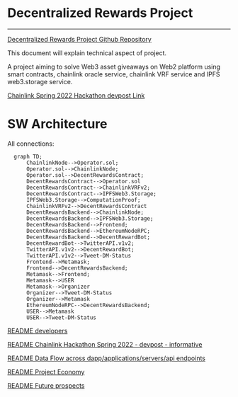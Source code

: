 # Decentralized Rewards Project
-----------------------------

[Decentralized Rewards Project Github Repository](https://github.com/cevatbostancioglu/decentreward])

This document will explain technical aspect of project.

A project aiming to solve Web3 asset giveaways on Web2 platform using smart contracts, chainlink oracle service, chainlink VRF service and IPFS web3.storage service.

[Chainlink Spring 2022 Hackathon devpost Link](https://github.com/cevatbostancioglu/decentreward])

# SW Architecture

All connections:
```mermaid
  graph TD;
      ChainlinkNode-->Operator.sol;
      Operator.sol-->ChainlinkNode;
      Operator.sol-->DecentRewardsContract;
      DecentRewardsContract-->Operator.sol
      DecentRewardsContract-->ChainlinkVRFv2;
      DecentRewardsContract-->IPFSWeb3.Storage;
      IPFSWeb3.Storage-->ComputationProof;
      ChainlinkVRFv2-->DecentRewardsContract
      DecentRewardsBackend-->ChainlinkNode;
      DecentRewardsBackend-->IPFSWeb3.Storage;
      DecentRewardsBackend-->Frontend;
      DecentRewardsBackend-->EthereumNodeRPC;
      DecentRewardsBackend-->DecentRewardBot;
      DecentRewardBot-->TwitterAPI.v1v2;
      TwitterAPI.v1v2-->DecentRewardBot;
      TwitterAPI.v1v2-->Tweet-DM-Status
      Frontend-->Metamask;
      Frontend-->DecentRewardsBackend;
      Metamask-->Frontend;
      Metamask-->USER
      Metamask-->Organizer
      Organizer-->Tweet-DM-Status
      Organizer-->Metamask
      EthereumNodeRPC-->DecentRewardsBackend;
      USER-->Metamask
      USER-->Tweet-DM-Status
```

[README developers](https://github.com/cevatbostancioglu/decentreward/blob/main/doc/README_dev.md)

[README Chainlink Hackathon Spring 2022 - devpost - informative](https://github.com/cevatbostancioglu/decentreward/blob/main/doc/README_devpost.md)

[README Data Flow across dapp/applications/servers/api endpoints](https://github.com/cevatbostancioglu/decentreward/blob/main/doc/README_flow.md)

[README Project Economy](https://github.com/cevatbostancioglu/decentreward/blob/main/doc/README_economy.md)

[README Future prospects](https://github.com/cevatbostancioglu/decentreward/blob/main/doc/README_flow.md)

